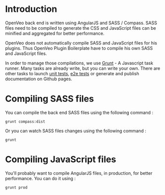 # Introduction

OpenVeo back end is written using AngularJS and SASS / Compass. SASS files need to be compiled to generate the CSS and JavaScript files can be minified and aggregated for better performance.

OpenVeo does not automatically compile SASS and JavaScript files for his plugins. Thus OpenVeo Plugin Boilerplate have to compile his own SASS and JavaScript files.

In order to manage those compilations, we use [Grunt](http://gruntjs.com/) - A Javascript task runner. Many tasks are already write, but you can write your own.
There are other tasks to launch [unit tests](/developers/unit-tests), [e2e tests](/developers/end-to-end-tests) or generate and publish documentation on Github pages.

# Compiling SASS files

You can compile the back end SASS files using the following command :

    grunt compass:dist

Or you can watch SASS files changes using the following command :

    grunt

# Compiling JavaScript files

You'll probably want to compile AngularJS files, in production, for better performance. You can do it using :

    grunt prod